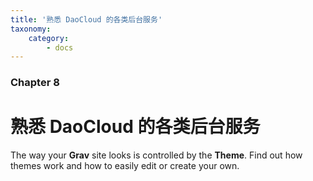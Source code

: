 ```yaml
---
title: '熟悉 DaoCloud 的各类后台服务'
taxonomy:
    category:
        - docs
---
```


### Chapter 8

# 熟悉 DaoCloud 的各类后台服务 

The way your **Grav** site looks is controlled by the **Theme**.  Find out how themes work and how to easily edit or create your own.
